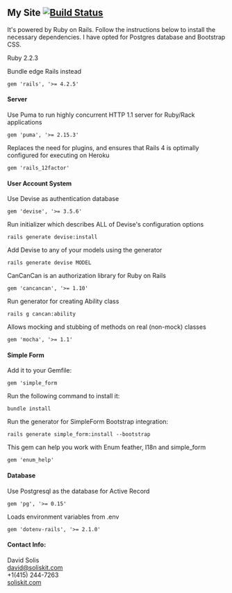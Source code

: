 ## My Site [![Build Status](https://travis-ci.org/Litlmoz/soliskit.svg?branch=master)](https://travis-ci.org/Litlmoz/soliskit)

It's powered by Ruby on Rails. Follow the instructions below to install the necessary dependencies. I have opted for Postgres database and Bootstrap CSS.

Ruby 2.2.3

Bundle edge Rails instead
```
gem 'rails', '>= 4.2.5'
```
#### Server
Use Puma to run highly concurrent HTTP 1.1 server for Ruby/Rack applications
```
gem 'puma', '>= 2.15.3'
```
Replaces the need for plugins, and ensures that Rails 4 is optimally configured for executing on Heroku
```
gem 'rails_12factor'
```
#### User Account System
Use Devise as authentication database
```
gem 'devise', '>= 3.5.6'
```
Run initializer which describes ALL of Devise's configuration options
```
rails generate devise:install
```
Add Devise to any of your models using the generator
```
rails generate devise MODEL
```
CanCanCan is an authorization library for Ruby on Rails
```
gem 'cancancan', '>= 1.10'
```
Run generator for creating Ability class
```
rails g cancan:ability
```
Allows mocking and stubbing of methods on real (non-mock) classes
```
gem 'mocha', '>= 1.1'
```
#### Simple Form
Add it to your Gemfile:
```
gem 'simple_form
```
Run the following command to install it:
```
bundle install
```
Run the generator for SimpleForm Bootstrap integration:
```
rails generate simple_form:install --bootstrap
```
This gem can help you work with Enum feather, I18n and simple_form
```
gem 'enum_help'
```
#### Database
Use Postgresql as the database for Active Record
```
gem 'pg', '>= 0.15'
```
Loads environment variables from .env
```
gem 'dotenv-rails', '>= 2.1.0'
```
#### Contact Info:
David Solis  
david@soliskit.com  
+1(415) 244-7263  
[soliskit.com](http://www.soliskit.com)
